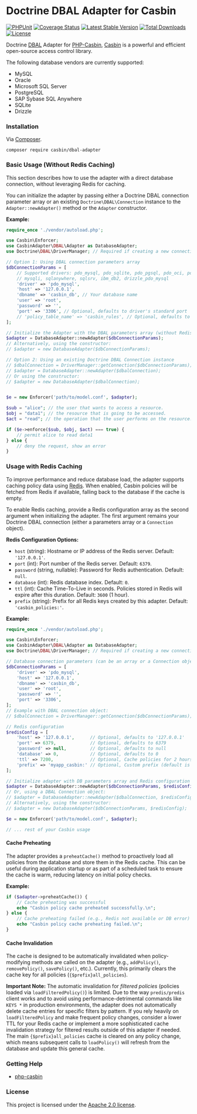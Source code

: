 # Doctrine DBAL Adapter for Casbin

[![PHPUnit](https://github.com/php-casbin/dbal-adapter/actions/workflows/phpunit.yml/badge.svg)](https://github.com/php-casbin/dbal-adapter/actions/workflows/phpunit.yml)
[![Coverage Status](https://coveralls.io/repos/github/php-casbin/dbal-adapter/badge.svg)](https://coveralls.io/github/php-casbin/dbal-adapter)
[![Latest Stable Version](https://poser.pugx.org/casbin/dbal-adapter/v/stable)](https://packagist.org/packages/casbin/dbal-adapter)
[![Total Downloads](https://poser.pugx.org/casbin/dbal-adapter/downloads)](https://packagist.org/packages/casbin/dbal-adapter)
[![License](https://poser.pugx.org/casbin/dbal-adapter/license)](https://packagist.org/packages/casbin/dbal-adapter)

Doctrine [DBAL](https://github.com/doctrine/dbal) Adapter for [PHP-Casbin](https://github.com/php-casbin/php-casbin), [Casbin](https://casbin.org/) is a powerful and efficient open-source access control library.

The following database vendors are currently supported:

- MySQL
- Oracle
- Microsoft SQL Server
- PostgreSQL
- SAP Sybase SQL Anywhere
- SQLite
- Drizzle

### Installation

Via [Composer](https://getcomposer.org/).

```
composer require casbin/dbal-adapter
```

### Basic Usage (Without Redis Caching)

This section describes how to use the adapter with a direct database connection, without leveraging Redis for caching.

You can initialize the adapter by passing either a Doctrine DBAL connection parameter array or an existing `Doctrine\DBAL\Connection` instance to the `Adapter::newAdapter()` method or the `Adapter` constructor.

**Example:**

```php
require_once './vendor/autoload.php';

use Casbin\Enforcer;
use CasbinAdapter\DBAL\Adapter as DatabaseAdapter;
use Doctrine\DBAL\DriverManager; // Required if creating a new connection object

// Option 1: Using DBAL connection parameters array
$dbConnectionParams = [
    // Supported drivers: pdo_mysql, pdo_sqlite, pdo_pgsql, pdo_oci, pdo_sqlsrv, 
    // mysqli, sqlanywhere, sqlsrv, ibm_db2, drizzle_pdo_mysql
    'driver' => 'pdo_mysql',
    'host' => '127.0.0.1',
    'dbname' => 'casbin_db', // Your database name
    'user' => 'root',
    'password' => '',
    'port' => '3306', // Optional, defaults to driver's standard port
    // 'policy_table_name' => 'casbin_rules', // Optional, defaults to 'casbin_rule'
];

// Initialize the Adapter with the DBAL parameters array (without Redis)
$adapter = DatabaseAdapter::newAdapter($dbConnectionParams);
// Alternatively, using the constructor:
// $adapter = new DatabaseAdapter($dbConnectionParams);

// Option 2: Using an existing Doctrine DBAL Connection instance
// $dbalConnection = DriverManager::getConnection($dbConnectionParams);
// $adapter = DatabaseAdapter::newAdapter($dbalConnection);
// Or using the constructor:
// $adapter = new DatabaseAdapter($dbalConnection);


$e = new Enforcer('path/to/model.conf', $adapter);

$sub = "alice"; // the user that wants to access a resource.
$obj = "data1"; // the resource that is going to be accessed.
$act = "read"; // the operation that the user performs on the resource.

if ($e->enforce($sub, $obj, $act) === true) {
    // permit alice to read data1
} else {
    // deny the request, show an error
}
```

### Usage with Redis Caching

To improve performance and reduce database load, the adapter supports caching policy data using [Redis](https://redis.io/). When enabled, Casbin policies will be fetched from Redis if available, falling back to the database if the cache is empty.

To enable Redis caching, provide a Redis configuration array as the second argument when initializing the adapter. The first argument remains your Doctrine DBAL connection (either a parameters array or a `Connection` object).

**Redis Configuration Options:**

*   `host` (string): Hostname or IP address of the Redis server. Default: `'127.0.0.1'`.
*   `port` (int): Port number of the Redis server. Default: `6379`.
*   `password` (string, nullable): Password for Redis authentication. Default: `null`.
*   `database` (int): Redis database index. Default: `0`.
*   `ttl` (int): Cache Time-To-Live in seconds. Policies stored in Redis will expire after this duration. Default: `3600` (1 hour).
*   `prefix` (string): Prefix for all Redis keys created by this adapter. Default: `'casbin_policies:'`.

**Example:**

```php
require_once './vendor/autoload.php';

use Casbin\Enforcer;
use CasbinAdapter\DBAL\Adapter as DatabaseAdapter;
use Doctrine\DBAL\DriverManager; // Required if creating a new connection object

// Database connection parameters (can be an array or a Connection object)
$dbConnectionParams = [
    'driver' => 'pdo_mysql',
    'host' => '127.0.0.1',
    'dbname' => 'casbin_db',
    'user' => 'root',
    'password' => '',
    'port' => '3306',
];
// Example with DBAL connection object:
// $dbalConnection = DriverManager::getConnection($dbConnectionParams);

// Redis configuration
$redisConfig = [
    'host' => '127.0.0.1',      // Optional, defaults to '127.0.0.1'
    'port' => 6379,             // Optional, defaults to 6379
    'password' => null,         // Optional, defaults to null
    'database' => 0,            // Optional, defaults to 0
    'ttl' => 7200,              // Optional, Cache policies for 2 hours (default is 3600)
    'prefix' => 'myapp_casbin:' // Optional, Custom prefix (default is 'casbin_policies:')
];

// Initialize adapter with DB parameters array and Redis configuration
$adapter = DatabaseAdapter::newAdapter($dbConnectionParams, $redisConfig);
// Or, using a DBAL Connection object:
// $adapter = DatabaseAdapter::newAdapter($dbalConnection, $redisConfig);
// Alternatively, using the constructor:
// $adapter = new DatabaseAdapter($dbConnectionParams, $redisConfig);

$e = new Enforcer('path/to/model.conf', $adapter);

// ... rest of your Casbin usage
```

#### Cache Preheating

The adapter provides a `preheatCache()` method to proactively load all policies from the database and store them in the Redis cache. This can be useful during application startup or as part of a scheduled task to ensure the cache is warm, reducing latency on initial policy checks.

**Example:**

```php
if ($adapter->preheatCache()) {
    // Cache preheating was successful
    echo "Casbin policy cache preheated successfully.\n";
} else {
    // Cache preheating failed (e.g., Redis not available or DB error)
    echo "Casbin policy cache preheating failed.\n";
}
```

#### Cache Invalidation

The cache is designed to be automatically invalidated when policy-modifying methods are called on the adapter (e.g., `addPolicy()`, `removePolicy()`, `savePolicy()`, etc.). Currently, this primarily clears the cache key for all policies (`{$prefix}all_policies`).

**Important Note:** The automatic invalidation for *filtered policies* (policies loaded via `loadFilteredPolicy()`) is limited. Due to the way `predis/predis` client works and to avoid using performance-detrimental commands like `KEYS *` in production environments, the adapter does not automatically delete cache entries for specific filters by pattern. If you rely heavily on `loadFilteredPolicy` and make frequent policy changes, consider a lower TTL for your Redis cache or implement a more sophisticated cache invalidation strategy for filtered results outside of this adapter if needed. The main `{$prefix}all_policies` cache is cleared on any policy change, which means subsequent calls to `loadPolicy()` will refresh from the database and update this general cache.

### Getting Help

- [php-casbin](https://github.com/php-casbin/php-casbin)

### License

This project is licensed under the [Apache 2.0 license](LICENSE).
